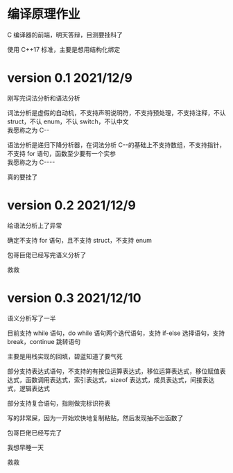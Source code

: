 # 编译原理作业

C 编译器的前端，明天答辩，目测要挂科了

使用 C++17 标准，主要是想用结构化绑定

# version 0.1 2021/12/9

刚写完词法分析和语法分析

词法分析是虚假的自动机，不支持声明说明符，不支持预处理，不支持注释，不认 struct，不认 enum，不认 switch，不认中文  
我愿称之为 C--

语法分析是递归下降分析器，在词法分析 C--的基础上不支持数组，不支持指针，不支持 for 语句，函数至少要有一个实参  
我愿称之为 C----

真的要挂了

# version 0.2 2021/12/9

给语法分析上了异常

确定不支持 for 语句，且不支持 struct，不支持 enum

包哥巨佬已经写完语义分析了

救救

# version 0.3 2021/12/10

语义分析写了一半

目前支持 while 语句，do while 语句两个迭代语句，支持 if-else 选择语句，支持 break，continue 跳转语句

主要是用栈实现的回填，碧蓝知道了要气死

部分支持表达式语句，不支持的有按位运算表达式，移位运算表达式，移位赋值表达式，函数调用表达式，索引表达式，sizeof 表达式，成员表达式，间接表达式，逻辑表达式

部分支持复合语句，指刚做完标识符表

写的非常屎，因为一开始欢快地复制粘贴，然后发现抽不出函数了

包哥巨佬已经写完了

我想早睡一天

救救
